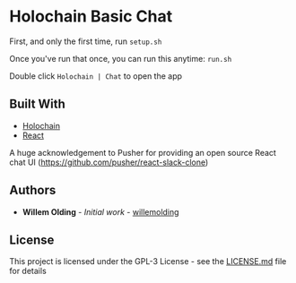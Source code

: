 # Holochain Basic Chat

First, and only the first time, run `setup.sh`

Once you've run that once, you can run this anytime: `run.sh`

Double click `Holochain | Chat` to open the app

## Built With

* [Holochain](https://developer.holochain.org/)
* [React](https://reactjs.org/)

A huge acknowledgement to Pusher for providing an open source React chat UI (https://github.com/pusher/react-slack-clone)

## Authors

* **Willem Olding** - *Initial work* - [willemolding](https://github.com/willemolding)

## License

This project is licensed under the GPL-3 License - see the [LICENSE.md](LICENSE.md) file for details

